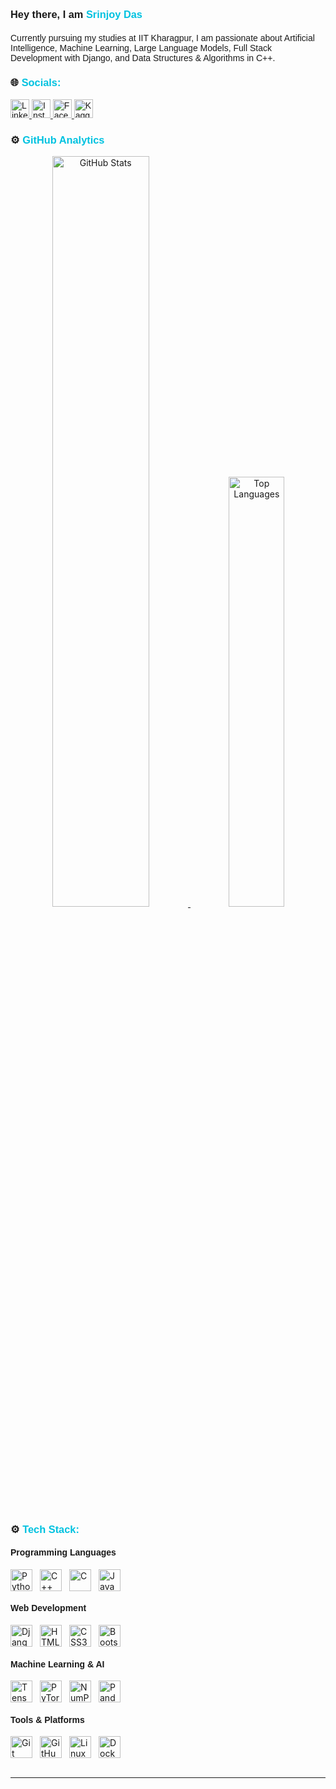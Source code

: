 <h3 align="left" style="font-family: sans-serif; text-decoration: none; cursor: none;">
  Hey there, I am <span style="color: #00c2e0">Srinjoy Das</span>
</h3>
<h4 align="left" style="font-family: sans-serif; font-weight: normal;">
  Currently pursuing my studies at IIT Kharagpur, I am passionate about Artificial Intelligence, Machine Learning, Large Language Models, Full Stack Development with Django, and Data Structures & Algorithms in C++.
</h4>

<h3 style="font-family: sans-serif; text-decoration: none; cursor: none;">
  🌐 <span style="color: #00c2e0">Socials:</span>
</h3>
<p style="color: #fff; font-family: sans-serif;">
  <a href="https://www.linkedin.com/in/srinjoy-das-174648202">
    <img src="https://cdn.jsdelivr.net/gh/devicons/devicon/icons/linkedin/linkedin-original.svg" width="30px" alt="LinkedIn"/>
  </a>
  
  <a href="https://www.instagram.com/inquisitive_mind.18/">
    <img src="https://upload.wikimedia.org/wikipedia/commons/a/a5/Instagram_icon.png" width="30px" alt="Instagram"/>
  </a>
  <a href="https://www.facebook.com/srinjoy.das.12">
    <img src="https://upload.wikimedia.org/wikipedia/commons/5/51/Facebook_f_logo_%282019%29.svg" width="30px" alt="Facebook"/>
  </a>
  <a href="https://www.kaggle.com/srinjoy3222">
    <img src="https://cdn.jsdelivr.net/gh/devicons/devicon/icons/kaggle/kaggle-original.svg" width="30px" alt="Kaggle"/>
  </a>
</p>

<h3 style="font-family: sans-serif; text-decoration: none; cursor: none;">
  ⚙️ <span style="color: #00c2e0">GitHub Analytics</span>
</h3>
<p align="center">
  <a href="https://github.com/SRINJOY59">
    <img width="55.5%" src="https://github-readme-stats.vercel.app/api?username=SRINJOY59&theme=github_dark&show_icons=true" alt="GitHub Stats"/>
    <img width="42%" src="https://github-readme-stats.vercel.app/api/top-langs/?username=SRINJOY59&layout=compact&theme=github_dark" alt="Top Languages"/>
  </a>
</p>



<h3 style="font-family: sans-serif; text-decoration: none; cursor: none;">
  ⚙ <span style="color: #00c2e0">Tech Stack:</span>
</h3>

<h4 style="font-family: sans-serif;">Programming Languages</h4>
<div style="display: flex; gap:12px; flex-wrap: wrap;">
  <img src="https://cdn.jsdelivr.net/gh/devicons/devicon/icons/python/python-original.svg" width=35 alt="Python"/>
  <img src="https://cdn.jsdelivr.net/gh/devicons/devicon/icons/cplusplus/cplusplus-original.svg" width=35 alt="C++"/>
  <img src="https://cdn.jsdelivr.net/gh/devicons/devicon/icons/c/c-original.svg" width=35 alt="C"/>
  <img src="https://cdn.jsdelivr.net/gh/devicons/devicon/icons/javascript/javascript-original.svg" width=35 alt="JavaScript"/>
</div>

<h4 style="font-family: sans-serif;">Web Development</h4>
<div style="display: flex; gap:12px; flex-wrap: wrap;">
  <img src="https://console.kamatera.com/assets/images/os/os_django.png" width=35 alt="Django"/>
  <img src="https://cdn.jsdelivr.net/gh/devicons/devicon/icons/html5/html5-original-wordmark.svg" width=35 alt="HTML5"/>
  <img src="https://cdn.jsdelivr.net/gh/devicons/devicon/icons/css3/css3-original-wordmark.svg" width=35 alt="CSS3"/>
  <img src="https://cdn.jsdelivr.net/gh/devicons/devicon/icons/bootstrap/bootstrap-original.svg" width=35 alt="Bootstrap"/>
</div>
<h4 style="font-family: sans-serif;">Machine Learning & AI</h4>
<div style="display: flex; gap:12px; flex-wrap: wrap;">
  <img src="https://cdn.jsdelivr.net/gh/devicons/devicon/icons/tensorflow/tensorflow-original.svg" width=35 alt="TensorFlow"/>
  <img src="https://cdn.jsdelivr.net/gh/devicons/devicon/icons/pytorch/pytorch-original.svg" width=35 alt="PyTorch"/>
  <img src="https://cdn.jsdelivr.net/gh/devicons/devicon/icons/numpy/numpy-original.svg" width=35 alt="NumPy"/>
  <img src="https://cdn.jsdelivr.net/gh/devicons/devicon/icons/pandas/pandas-original.svg" width=35 alt="Pandas"/>
</div>

<h4 style="font-family: sans-serif;">Tools & Platforms</h4>
<div style="display: flex; gap:12px; flex-wrap: wrap;">
  <img src="https://cdn.jsdelivr.net/gh/devicons/devicon/icons/git/git-original.svg" width=35 alt="Git"/>
  <img src="https://cdn.jsdelivr.net/gh/devicons/devicon/icons/github/github-original.svg" width=35 alt="GitHub"/>
  <img src="https://cdn.jsdelivr.net/gh/devicons/devicon/icons/linux/linux-original.svg" width=35 alt="Linux"/>
  <img src="https://cdn.jsdelivr.net/gh/devicons/devicon/icons/docker/docker-original.svg" width=35 alt="Docker"/>
</div>

<br/>

---
